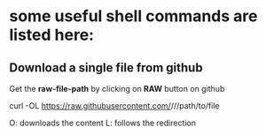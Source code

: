 # some useful shell commands are listed here:

## Download a single file from github
Get the **raw-file-path** by clicking on **RAW** button on github 

curl -OL https://raw.githubusercontent.com/<username>/<repo-name>/<branch-name>/path/to/file

O: downloads the content
L: follows the redirection